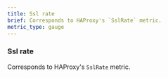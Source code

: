 ```yaml
---
title: Ssl rate
brief: Corresponds to HAProxy's `SslRate` metric. 
metric_type: gauge
---
```

### Ssl rate

Corresponds to HAProxy's `SslRate` metric. 